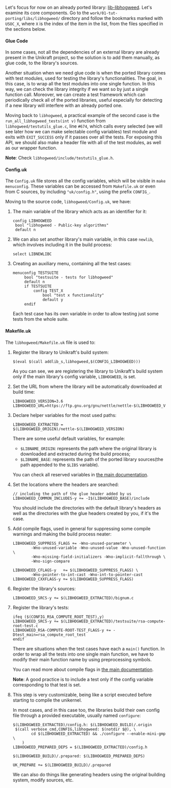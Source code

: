 Let's focus for now on an already ported library: [lib-libhogweed](https://github.com/unikraft/lib-libhogweed).
Let's examine its core components.
Go to the `work/01-tut-porting/libs/libhogweed/` directory and follow the bookmarks marked with `USOC_X`, where `X` is the index of the item in the list, from the files specified in the sections below.

#### Glue Code

In some cases, not all the dependencies of an external library are already present in the Unikraft project, so the solution is to add them manually, as glue code, to the library's sources.

Another situation when we need glue code is when the ported library comes with test modules, used for testing the library's functionalities.
The goal, in this case, is to wrap all the test modules into one single function.
In this way, we can check the library integrity if we want so by just a single function call.
Moreover, we can create a test framework which can periodically check all of the ported libraries, useful especially for detecting if a new library will interfere with an already ported one.

Moving back to `libhogweed`, a practical example of the second case is the `run_all_libhogweed_tests(int v)` function from `libhogweed/testutils_glue.c`, line `#674`, which calls every selected (we will see later how we can make selectable config variables) test module and exits with `EXIT_SUCCESS` only if it passes over all the tests.
For exposing this API, we should also make a header file with all of the test modules, as well as our wrapper function.

**Note**: Check `libhogweed/include/testutils_glue.h`.

#### Config.uk

The `Config.uk` file stores all the config variables, which will be visible in `make menuconfig`.
These variables can be accessed from `Makefile.uk` or even from C sources, by including `"uk/config.h"`, using the prefix `CONFIG_`.

Moving to the source code, `libhogweed/Config.uk`, we have:

1. The main variable of the library which acts as an identifier for it:

   ```
   config LIBHOGWEED
   	bool "libhogweed - Public-key algorithms"
   	default n
   ```

1. We can also set another library's main variable, in this case `newlib`, which involves including it in the build process:

   ```
   select LIBNEWLIBC
   ```

1. Creating an auxiliary menu, containing all the test cases:

   ```
   menuconfig TESTSUITE
   		bool "testsuite - tests for libhogweed"
   		default n
   		if TESTSUITE
   			config TEST_X
   				bool "test x functionality"
   				default y
   		endif
   ```

   Each test case has its own variable in order to allow testing just some tests from the whole suite.

#### Makefile.uk

The `libhogweed/Makefile.uk` file is used to:

1. Register the library to Unikraft's build system:

   ```
   $(eval $(call addlib_s,libhogweed,$(CONFIG_LIBHOGWEED)))
   ```

   As you can see, we are registering the library to Unikraft's build system only if the main library's config variable, `LIBHOGWEED`, is set.

1. Set the URL from where the library will be automatically downloaded at build time:

   ```
   LIBHOGWEED_VERSION=3.6
   LIBHOGWEED_URL=https://ftp.gnu.org/gnu/nettle/nettle-$(LIBHOGWEED_VERSION).tar.gz
   ```

1. Declare helper variables for the most used paths:

   ```
   LIBHOGWEED_EXTRACTED = $(LIBHOGWEED_ORIGIN)/nettle-$(LIBHOGWEED_VERSION)
   ```

   There are some useful default variables, for example:

   * `$LIBNAME_ORIGIN`: represents the path where the original library is downloaded and extracted during the build process;
   * `$LIBNAME_BASE`: represents the path of the ported library sources(the path appended to the `$LIBS` variable).

   You can check all reserved variables in [the main documentation](http://docs.unikraft.org/developers-app.html#makefile-uk).

1. Set the locations where the headers are searched:

   ```
   // including the path of the glue header added by us
   LIBHOGWEED_COMMON_INCLUDES-y += -I$(LIBHOGWEED_BASE)/include
   ```

   You should include the directories with the default library's headers as well as the directories with the glue headers created by you, if it's the case.

1. Add compile flags, used in general for suppressing some compile warnings and making the build process neater:

   ```
   LIBHOGWEED_SUPPRESS_FLAGS += -Wno-unused-parameter \
           -Wno-unused-variable -Wno-unused-value -Wno-unused-function \
           -Wno-missing-field-initializers -Wno-implicit-fallthrough \
           -Wno-sign-compare

   LIBHOGWEED_CFLAGS-y   += $(LIBHOGWEED_SUPPRESS_FLAGS) \
           -Wno-pointer-to-int-cast -Wno-int-to-pointer-cast
   LIBHOGWEED_CXXFLAGS-y += $(LIBHOGWEED_SUPPRESS_FLAGS)
   ```

1. Register the library's sources:

   ```
   LIBHOGWEED_SRCS-y += $(LIBHOGWEED_EXTRACTED)/bignum.c
   ```

1. Register the library's tests:

   ```
   ifeq ($(CONFIG_RSA_COMPUTE_ROOT_TEST),y)
   LIBHOGWEED_SRCS-y += $(LIBHOGWEED_EXTRACTED)/testsuite/rsa-compute-root-test.c
   LIBHOGWEED_RSA-COMPUTE-ROOT-TEST_FLAGS-y += -Dtest_main=rsa_compute_root_test
   endif
   ```

   There are situations when the test cases have each a `main()` function.
   In order to wrap all the tests into one single main function, we have to modify their main function name by using preprocessing symbols.

   You can read more about compile flags in [the main documentation](http://docs.unikraft.org/developers-app.html#makefile-uk).

   **Note**: A good practice is to include a test only if the config variable corresponding to that test is set.

1. This step is very customizable, being like a script executed before starting to compile the unikernel.

   In most cases, and in this case too, the libraries build their own config file through a provided executable, usually named `configure`:

   ```
   $(LIBHOGWEED_EXTRACTED)/config.h: $(LIBHOGWEED_BUILD)/.origin
   	$(call verbose_cmd,CONFIG,libhogweed: $(notdir $@), \
           cd $(LIBHOGWEED_EXTRACTED) && ./configure --enable-mini-gmp \
       )
   LIBHOGWEED_PREPARED_DEPS = $(LIBHOGWEED_EXTRACTED)/config.h

   $(LIBHOGWEED_BUILD)/.prepared: $(LIBHOGWEED_PREPARED_DEPS)

   UK_PREPARE += $(LIBHOGWEED_BUILD)/.prepared
   ```

   We can also do things like generating headers using the original building system, modify sources, etc.
